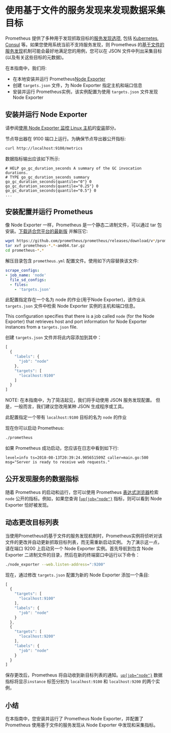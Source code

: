 # 使用基于文件的服务发现来发现数据采集目标

Prometheus 提供了多种用于发现抓取目标的[服务发现选项](https://github.com/prometheus/prometheus/tree/master/discovery), 包括 [Kubernetes](../prometheus/configuration/configuration.md#kubernetes\_sd\_config), [Consul](../prometheus/configuration/configuration.md#consul\_sd\_config) 等。如果您使用系统当前不支持服务发现，则 Prometheus 的[基于文件的服务发现](../prometheus/configuration/configuration.md#file\_sd\_config)机制可能会最好地满足您的用例，您可以在 JSON 文件中列出采集目标(以及有关这些目标的元数据)。

在本指南中，我们将:

* 在本地安装并运行 Prometheus[Node Exporter](node-exporter.md)
* 创建 `targets.json` 文件，为 Node Exporter 指定主机和端口信息
* 安装并运行 Prometheus实例，该实例配置为使用 `targets.json` 文件发现 Node Exporter

## 安装并运行 Node Exporter <a href="#installing-and-running-the-node-exporter" id="installing-and-running-the-node-exporter"></a>

请参阅[使用 Node Exporter 监控 Linux 主机](node-exporter.md)的[安装](node-exporter.md#installing-and-running-the-node-exporter)部分。

节点导出器在 9100 端口上运行。为确保节点导出器公开指标:

```bash
curl http://localhost:9100/metrics
```

数据指标输出应该如下所示:

```
# HELP go_gc_duration_seconds A summary of the GC invocation durations.
# TYPE go_gc_duration_seconds summary
go_gc_duration_seconds{quantile="0"} 0
go_gc_duration_seconds{quantile="0.25"} 0
go_gc_duration_seconds{quantile="0.5"} 0
...
```

## 安装配置并运行 Prometheus <a href="#installing-configuring-and-running-prometheus" id="installing-configuring-and-running-prometheus"></a>

像 Node Exporter 一样，Prometheus 是一个静态二进制文件，可以通过 tar 包安装。[下载适合您平台的最新版](https://prometheus.io/download#prometheus) 并解压它:

```bash
wget https://github.com/prometheus/prometheus/releases/download/v*/prometheus-*.*-amd64.tar.gz
tar xvf prometheus-*.*-amd64.tar.gz
cd prometheus-*.*
```

解压目录包含 `prometheus.yml` 配置文件。使用如下内容替换该文件:

```yaml
scrape_configs:
- job_name: 'node'
  file_sd_configs:
  - files:
    - 'targets.json'
```

此配置指定存在一个名为 node 的作业(用于Node Exporter)，该作业从 `targets.json` 文件中检索 Node Exporter 实例的主机和端口信息。

This configuration specifies that there is a job called `node` (for the Node Exporter) that retrieves host and port information for Node Exporter instances from a `targets.json` file.

创建 `targets.json` 文件并将此内容添加到其中：

```javascript
[
  {
    "labels": {
      "job": "node"
    },
    "targets": [
      "localhost:9100"
    ]
  }
]
```

NOTE: 在本指南中，为了简洁起见，我们将手动使用 JSON 服务发现配置。 但是，一般而言，我们建议您改用某种 JSON 生成程序或工具。

此配置指定一个带有 `localhost:9100` 目标的名为 `node` 的作业

现在你可以启动 Prometheus:

```bash
./prometheus
```

如果 Prometheus 成功启动，您应该在日志中看到如下行:

```
level=info ts=2018-08-13T20:39:24.905651509Z caller=main.go:500 msg="Server is ready to receive web requests."
```

## 公开发现服务的数据指标 <a href="#exploring-the-discovered-services-metrics" id="exploring-the-discovered-services-metrics"></a>

随着 Prometheus 的启动和运行，您可以使用 Prometheus [表达式浏览器](../visualization/browser.md)检索 `node` 公开的指标。例如，如果您查询 \[[`up{job="node"}`](http://localhost:9090/graph?g0.range\_input=1h\&g0.expr=up%7Bjob%3D%22node%22%7D\&g0.tab=1) 指标，则可以看到 Node Exporter 恰好被发现。

## 动态更改目标列表 <a href="#changing-the-targets-list-dynamically" id="changing-the-targets-list-dynamically"></a>

当使用Prometheus的基于文件的服务发现机制时，Prometheus实例将侦听对该文件的更改并自动更新抓取目标列表，而无需重新启动实例。 为了演示这一点，请在端口 9200 上启动另一个 Node Exporter 实例。首先导航到包含 Node Exporter 二进制文件的目录，然后在新的终端窗口中运行以下命令：

```bash
./node_exporter --web.listen-address=":9200"
```

现在，通过修改 `targets.json` 配置为新的 Node Exporter 添加一个条目:

```javascript
[
  {
    "targets": [
      "localhost:9100"
    ],
    "labels": {
      "job": "node"
    }
  },
  {
    "targets": [
      "localhost:9200"
    ],
    "labels": {
      "job": "node"
    }
  }
]
```

保存更改后，Prometheus 将自动收到新目标列表的通知。[`up{job="node"}`](http://localhost:9090/graph?g0.range\_input=1h\&g0.expr=up%7Bjob%3D%22node%22%7D\&g0.tab=1) 数据指标将显示`instance` 标签分别为 `localhost:9100` 和 `localhost:9200` 的两个实例，

## 小结 <a href="#summary" id="summary"></a>

在本指南中，您安装并运行了 Prometheus Node Exporter，并配置了 Prometheus 使用基于文件的服务发现从 Node Exporter 中发现和采集指标。
